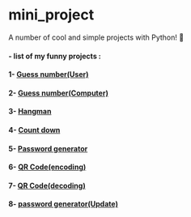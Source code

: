 # mini_project
A number of cool and simple projects with Python! 💙

#### - list of my funny projects :

#### 1- [Guess number(User)](https://github.com/irealmatin/mini_project/blob/main/Here/User_Guess_Number.py)
#### 2- [Guess number(Computer)](https://github.com/irealmatin/mini_project/blob/main/Here/Computer_Guess_Number.py)
#### 3- [Hangman](https://github.com/irealmatin/mini_project/blob/main/Here/Hangman/main.py)
#### 4- [Count down](https://github.com/irealmatin/mini_project/blob/main/Here/Timer_Count_Down.py)
#### 5- [Password generator](https://github.com/irealmatin/mini_project/blob/main/Here/Password_Generator.py)
#### 6- [QR Code(encoding)](https://github.com/irealmatin/mini_project/blob/main/Here/QR_Code1.py)
#### 7- [QR Code(decoding)](https://github.com/irealmatin/mini_project/blob/main/Here/QR_Code2.py)
#### 8- [password generator(Update)](https://github.com/irealmatin/mini_project/blob/main/Here/password_creater_class.py)
